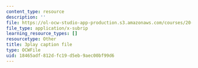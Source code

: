 ```yaml
---
content_type: resource
description: ''
file: https://ol-ocw-studio-app-production.s3.amazonaws.com/courses/20-219-becoming-the-next-bill-nye-writing-and-hosting-the-educational-show-january-iap-2015/18465adf812dfc19d5eb9aec00bf99d6_ZMe7jSsPmW4.srt
file_type: application/x-subrip
learning_resource_types: []
resourcetype: Other
title: 3play caption file
type: OCWFile
uid: 18465adf-812d-fc19-d5eb-9aec00bf99d6
---
```

